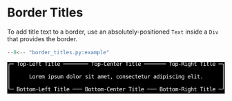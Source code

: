 # Border Titles

To add title text to a border,
use an absolutely-positioned `Text`
inside a `Div` that provides the border.

```python
--8<-- "border_titles.py:example"
```

![Border Titles](../assets/border-titles.svg)
